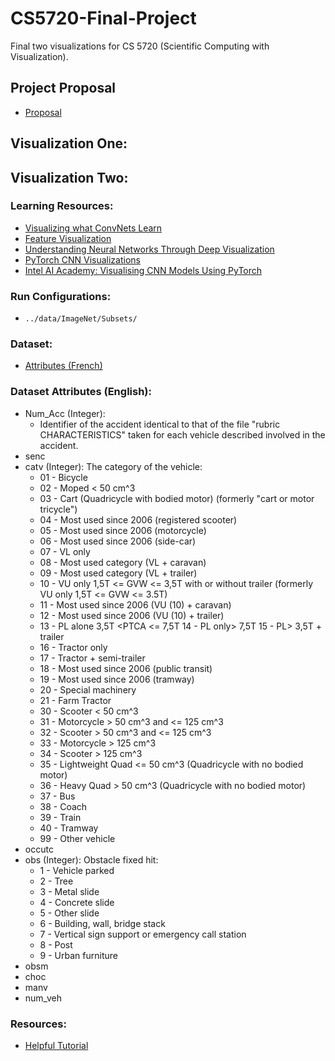 # CS5720-Final-Project
Final two visualizations for CS 5720 (Scientific Computing with Visualization). 

## Project Proposal
* [Proposal](https://docs.google.com/document/d/1_HCKTHz8wSD9y48NpfAA3F-t9V3hiOMYgpq0Dt18YxY/edit?usp=sharing)

## Visualization One:

## Visualization Two:
### Learning Resources:
* [Visualizing what ConvNets Learn](http://cs231n.github.io/understanding-cnn/)
* [Feature Visualization](https://distill.pub/2017/feature-visualization/)
* [Understanding Neural Networks Through Deep Visualization](http://yosinski.com/deepvis)
* [PyTorch CNN Visualizations](https://github.com/utkuozbulak/pytorch-cnn-visualizations)
* [Intel AI Academy: Visualising CNN Models Using PyTorch](https://software.intel.com/en-us/articles/visualising-cnn-models-using-pytorch)

### Run Configurations:
* `../data/ImageNet/Subsets/`


### Dataset:
* [Attributes (French)](https://www.data.gouv.fr/s/resources/base-de-donnees-accidents-corporels-de-la-circulation/20170915-155209/Description_des_bases_de_donnees_ONISR_-Annees_2005_a_2016.pdf)
### Dataset Attributes (English):
* Num_Acc (Integer):
    * Identifier of the accident identical to that of the file "rubric CHARACTERISTICS" taken for each vehicle described involved in the accident.
* senc
* catv (Integer): The category of the vehicle:
    * 01 - Bicycle
    * 02 - Moped < 50 cm^3
    * 03 - Cart (Quadricycle with bodied motor) (formerly "cart or motor tricycle")
    * 04 - Most used since 2006 (registered scooter)
    * 05 - Most used since 2006 (motorcycle)
    * 06 - Most used since 2006 (side-car)
    * 07 - VL only
    * 08 - Most used category (VL + caravan)
    * 09 - Most used category (VL + trailer)
    * 10 - VU only 1,5T <= GVW <= 3,5T with or without trailer (formerly VU only 1,5T <= GVW <= 3.5T)
    * 11 - Most used since 2006 (VU (10) + caravan)
    * 12 - Most used since 2006 (VU (10) + trailer)
    * 13 - PL alone 3,5T <PTCA <= 7,5T 14 - PL only> 7,5T 15 - PL> 3,5T + trailer
    * 16 - Tractor only
    * 17 - Tractor + semi-trailer
    * 18 - Most used since 2006 (public transit)
    * 19 - Most used since 2006 (tramway)
    * 20 - Special machinery
    * 21 - Farm Tractor
    * 30 - Scooter < 50 cm^3
    * 31 - Motorcycle > 50 cm^3 and <= 125 cm^3
    * 32 - Scooter > 50 cm^3 and <= 125 cm^3
    * 33 - Motorcycle > 125 cm^3
    * 34 - Scooter > 125 cm^3
    * 35 - Lightweight Quad <= 50 cm^3 (Quadricycle with no bodied motor)
    * 36 - Heavy Quad > 50 cm^3 (Quadricycle with no bodied motor)
    * 37 - Bus
    * 38 - Coach
    * 39 - Train
    * 40 - Tramway
    * 99 - Other vehicle
* occutc
* obs (Integer): Obstacle fixed hit:
    * 1 - Vehicle parked
    * 2 - Tree
    * 3 - Metal slide
    * 4 - Concrete slide
    * 5 - Other slide
    * 6 - Building, wall, bridge stack
    * 7 - Vertical sign support or emergency call station
    * 8 - Post
    * 9 - Urban furniture
* obsm
* choc
* manv
* num_veh
### Resources:
* [Helpful Tutorial](https://freakonometrics.hypotheses.org/20667)

